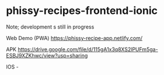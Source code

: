 # phissy-recipes-frontend-ionic

Note; development s still in progress

Web Demo (PWA) https://phissy-recipe-app.netlify.com/

APK https://drive.google.com/file/d/115gA1x3q8XS2lPUFm5ga-ESBJ9XZKhwc/view?usp=sharing

IOS -
